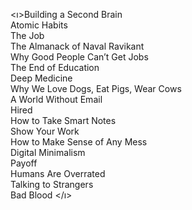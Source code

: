 <ı>Building a Second Brain   
Atomic Habits  
The Job  
The Almanack of Naval Ravikant  
Why Good People Can’t Get Jobs  
The End of Education  
Deep Medicine  
Why We Love Dogs, Eat Pigs, Wear Cows  
A World Without Email  
Hired  
How to Take Smart Notes  
Show Your Work  
How to Make Sense of Any Mess  
Digital Minimalism  
Payoff  
Humans Are Overrated  
Talking to Strangers  
Bad Blood  </ı>
